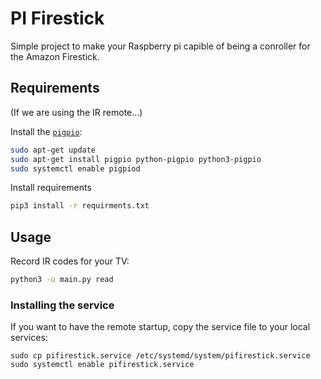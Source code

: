 PI Firestick
==============

Simple project to make your Raspberry pi capible of being a 
conroller for the Amazon Firestick.


Requirements 
--------------

(If we are using the IR remote...)

Install the [`pigpio`](http://abyz.me.uk/rpi/pigpio/index.html):

```bash
sudo apt-get update
sudo apt-get install pigpio python-pigpio python3-pigpio
sudo systemctl enable pigpiod
```


Install requirements
```bash
pip3 install -r requirments.txt
```

Usage
-------------

Record IR codes for your TV:

```bash
python3 -u main.py read
```


### Installing the service
If you want to have the remote startup, copy the service file to your local services:
```
sudo cp pifirestick.service /etc/systemd/system/pifirestick.service
sudo systemctl enable pifirestick.service
```

